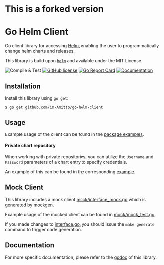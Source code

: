 # This is a forked version
# Go Helm Client
Go client library for accessing [Helm](https://github.com/helm/helm), enabling the user to programmatically change helm charts and releases.

This library is build upon [`helm`](https://github.com/helm/helm) and available under the MIT License.
 
![Compile & Test](https://github.com/im-Amitto/go-helm-client/workflows/Compile%20&%20Test/badge.svg)
[![GitHub license](https://img.shields.io/github/license/mittwald/go-helm-client.svg)](https://github.com/im-Amitto/go-helm-client/blob/master/LICENSE)
[![Go Report Card](https://goreportcard.com/badge/github.com/im-Amitto/go-helm-client)](https://goreportcard.com/report/github.com/im-Amitto/go-helm-client)
[![Documentation](https://godoc.org/github.com/im-Amitto/go-helm-client?status.svg)](https://pkg.go.dev/github.com/im-Amitto/go-helm-client)

## Installation
Install this library using `go get`:

    $ go get github.com/im-Amitto/go-helm-client

## Usage
Example usage of the client can be found in the [package examples](https://pkg.go.dev/github.com/im-Amitto/go-helm-client?tab=doc#pkg-examples).

#### Private chart repository
When working with private repositories, you can utilize the `Username` and `Password` parameters of a chart entry to specify credentials.

An example of this can be found in the corresponding [example](https://pkg.go.dev/github.com/im-Amitto/go-helm-client?tab=doc#example_HelmClient_AddOrUpdateChartRepo_private).

## Mock Client
This library includes a mock client [mock/interface_mock.go](mock/interface.go) which is generated by [mockgen](https://github.com/golang/mock).

Example usage of the mocked client can be found in [mock/mock_test.go](mock/mock_test.go).

If you made changes to [interface.go](./interface.go), you should issue the `make generate` command to trigger code generation.

## Documentation
For more specific documentation, please refer to the [godoc](https://pkg.go.dev/github.com/im-Amitto/go-helm-client/) of this library.